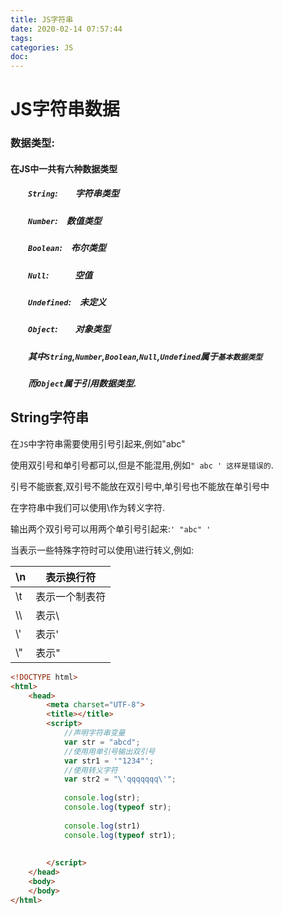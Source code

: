 ```yaml
---
title: JS字符串
date: 2020-02-14 07:57:44
tags:
categories: JS
doc:
---
```


# JS字符串数据

### 数据类型:

#### 在JS中一共有六种数据类型

##### &emsp;&emsp;`String`:&emsp;&emsp;字符串类型

##### &emsp;&emsp;`Number`:&emsp;数值类型

##### &emsp;&emsp;`Boolean`:&emsp;布尔类型

##### &emsp;&emsp;`Null`:&emsp;&emsp;&emsp;空值

##### &emsp;&emsp;`Undefined`:&emsp;未定义

##### &emsp;&emsp;`Object`:&emsp;&emsp;对象类型

##### &emsp;&emsp;其中`String`,`Number`,`Boolean`,`Null`,`Undefined`属于`基本数据类型`

##### &emsp;&emsp;而`Object`属于引用数据类型.

## String字符串

 在`JS`中字符串需要使用引号引起来,例如"abc" 

使用双引号和单引号都可以,但是不能混用,例如`" abc ' 这样是错误的`.

引号不能嵌套,双引号不能放在双引号中,单引号也不能放在单引号中

在字符串中我们可以使用\作为转义字符.

输出两个双引号可以用两个单引号引起来:`' "abc" '`

当表示一些特殊字符时可以使用\进行转义,例如:

| \n   | 表示换行符     |
| ---- | -------------- |
| \t   | 表示一个制表符 |
| \\\\ | 表示\          |
| \\\' | 表示'          |
| \\"  | 表示"          |

```html
<!DOCTYPE html>
<html>
	<head>
		<meta charset="UTF-8">
		<title></title>
		<script>
			//声明字符串变量
			var str = "abcd";
			//使用用单引号输出双引号
			var str1 = '"1234"';
			//使用转义字符
			var str2 = "\'qqqqqqq\'";
            
			console.log(str);
			console.log(typeof str);
			
			console.log(str1)
			console.log(typeof str1);
			
			
		</script>
	</head>
	<body>
	</body>
</html>

```

